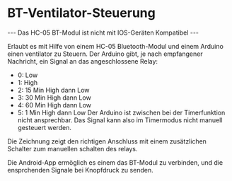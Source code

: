 # BT-Ventilator-Steuerung

 --- Das HC-05 BT-Modul ist nicht mit IOS-Geräten Kompatibel ---
 
Erlaubt es mit Hilfe von einem HC-05 Bluetooth-Modul und einem Arduino einen ventilator zu Steuern.
Der Arduino gibt, je nach empfangener Nachricht, ein Signal an das angeschlossene Relay:
  - 0: Low
  - 1: High
  - 2: 15 Min High dann Low
  - 3: 30 Min High dann Low
  - 4: 60 Min High dann Low
  - 5: 1 Min High dann Low
Der Arduino ist zwischen bei der Timerfunktion nicht ansprechbar. Das Signal kann also im Timermodus nicht manuell gesteuert werden.

Die Zeichnung zeigt den richtigen Anschluss mit einem zusätzlichen Schalter zum manuellen schalten des relays.

Die Android-App ermöglich es einem das BT-Modul zu verbinden, und die ensprchenden Signale bei Knopfdruck zu senden.

